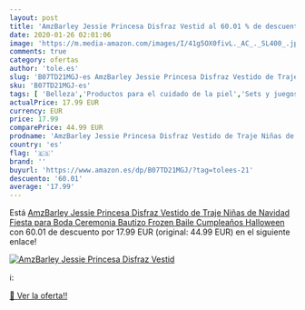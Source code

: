 ```yaml
---
layout: post
title: 'AmzBarley Jessie Princesa Disfraz Vestid al 60.01 % de descuento'
date: 2020-01-26 02:01:06
image: 'https://m.media-amazon.com/images/I/41g5OX0fivL._AC_._SL400_.jpg'
comments: true
category: ofertas
author: 'tole.es'
slug: 'B07TD21MGJ-es AmzBarley Jessie Princesa Disfraz Vestido de Traje Niñas...'
sku: 'B07TD21MGJ-es'
tags: [ 'Belleza','Productos para el cuidado de la piel','Sets y juegos para el cuidado de la piel','navidad', ]
actualPrice: 17.99 EUR
currency: EUR
price: 17.99
comparePrice: 44.99 EUR
prodname: 'AmzBarley Jessie Princesa Disfraz Vestido de Traje Niñas de Navidad Fiesta para Boda Ceremonia Bautizo Frozen Baile Cumpleaños Halloween'
country: 'es'
flag: '🇪🇸'
brand: ''
buyurl: 'https://www.amazon.es/dp/B07TD21MGJ/?tag=tolees-21'
descuento: '60.01'
average: '17.99'
---
```


Está [AmzBarley Jessie Princesa Disfraz Vestido de Traje Niñas de Navidad Fiesta para Boda Ceremonia Bautizo Frozen Baile Cumpleaños Halloween](https://www.amazon.es/dp/B07TD21MGJ/?tag=tolees-21) con 60.01 de descuento por 17.99 EUR (original: 44.99 EUR) en el siguiente enlace!

[![AmzBarley Jessie Princesa Disfraz Vestid](https://m.media-amazon.com/images/I/41g5OX0fivL._AC_._SL400_.jpg)](https://www.amazon.es/dp/B07TD21MGJ/?tag=tolees-21)

ℹ️:


[🛒 Ver la oferta!!](https://www.amazon.es/dp/B07TD21MGJ/?tag=tolees-21)
